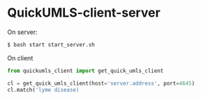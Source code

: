 # QuickUMLS-client-server

On server: 

```bash
$ bash start start_server.sh
```

On client

```python
from quickumls_client import get_quick_umls_client

cl = get_quick_umls_client(host='server.address', port=4645)
cl.match('lyme disease)
```

